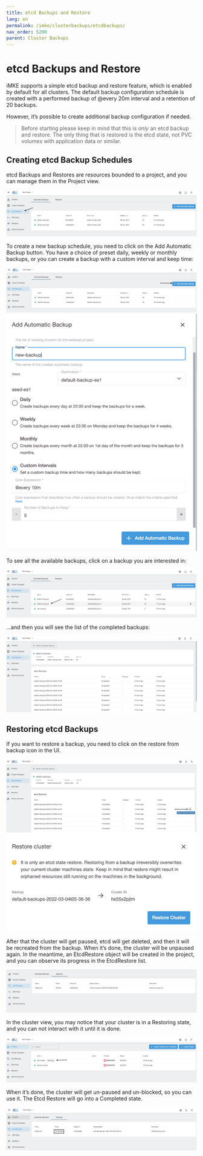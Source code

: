 ```yaml
---
title: etcd Backups and Restore
lang: en
permalink: /imke/clusterbackups/etcdbackups/
nav_order: 5200
parent: Cluster Backups
---
```


# etcd Backups and Restore

iMKE supports a simple etcd backup and restore feature, which is enabled by default for all clusters.
The default backup configuration schedule is created with a performed backup of @every 20m interval and a retention of 20 backups.

However, it’s possible to create additional backup configuration if needed.

> Before starting please keep in mind that this is *only* an etcd backup and restore. The only thing that is restored is the etcd state, not PVC volumes with application data or similar.

## Creating etcd Backup Schedules

etcd Backups and Restores are resources bounded to a project, and you can manage them in the Project view.

![Project Etcd Backups](backup_1.png)

To create a new backup schedule, you need to click on the Add Automatic Backup button. You have a choice of preset daily, weekly or monthly backups, or you can create a backup with a custom interval and keep time:

![Etcd Backups Configuration](backup_2.png)
![Add new Backup](backup_3.png)

To see all the available backups, click on a backup you are interested in:

![Etcd Backups Details](backup_4.png)

...and then you will see the list of the completed backups:

![Etcd Backups Details](backup_5.png)

## Restoring etcd Backups

If you want to restore a backup, you need to click on the restore from backup icon in the UI.

![Restore backup button](backup_6.png)
![Restore etcd backup for cluster](backup_7.png)

After that the cluster will get paused, etcd will get deleted, and then it will be recreated from the backup. When it’s done, the cluster will be unpaused again.
In the meantime, an EtcdRestore object will be created in the project, and you can observe its progress in the EtcdRestore list.

![Etcd Restore List](backup_8.png)

In the cluster view, you may notice that your cluster is in a Restoring state, and you can not interact with it until it is done.

![Cluster Restoring](backup_9.png)

When it’s done, the cluster will get un-paused and un-blocked, so you can use it.
The Etcd Restore will go into a Completed state.

![Etcd Restore Completed](backup_10.png)

